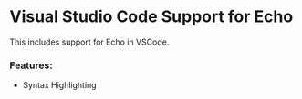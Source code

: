 # Visual Studio Code Support for Echo
This includes support for Echo in VSCode.

### Features:
- Syntax Highlighting